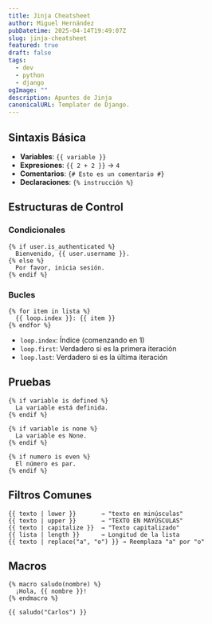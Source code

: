 ```yaml
---
title: Jinja Cheatsheet
author: Miguel Hernández
pubDatetime: 2025-04-14T19:49:07Z
slug: jinja-cheatsheet
featured: true
draft: false
tags:
  - dev
  - python
  - django
ogImage: ""
description: Apuntes de Jinja
canonicalURL: Templater de Django.
---
```


## Sintaxis Básica

- **Variables**: `{{ variable }}`
- **Expresiones**: `{{ 2 + 2 }}` → `4`
- **Comentarios**: `{# Esto es un comentario #}`
- **Declaraciones**: `{% instrucción %}`

## Estructuras de Control

### Condicionales

```jinja
{% if user.is_authenticated %}
  Bienvenido, {{ user.username }}.
{% else %}
  Por favor, inicia sesión.
{% endif %}
```

### Bucles

```jinja
{% for item in lista %}
  {{ loop.index }}: {{ item }}
{% endfor %}
```

- `loop.index`: Índice (comenzando en 1)
- `loop.first`: Verdadero si es la primera iteración
- `loop.last`: Verdadero si es la última iteración

## Pruebas

```jinja
{% if variable is defined %}
  La variable está definida.
{% endif %}

{% if variable is none %}
  La variable es None.
{% endif %}

{% if numero is even %}
  El número es par.
{% endif %}
```

## Filtros Comunes

```jinja
{{ texto | lower }}       → "texto en minúsculas"
{{ texto | upper }}       → "TEXTO EN MAYÚSCULAS"
{{ texto | capitalize }}  → "Texto capitalizado"
{{ lista | length }}      → Longitud de la lista
{{ texto | replace("a", "o") }} → Reemplaza "a" por "o"
```

## Macros

```jinja
{% macro saludo(nombre) %}
  ¡Hola, {{ nombre }}!
{% endmacro %}

{{ saludo("Carlos") }}
```
